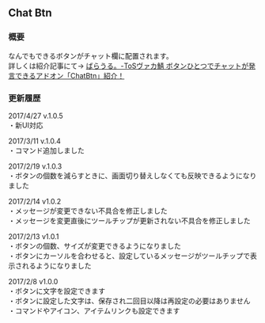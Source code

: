 ## Chat Btn 
### 概要
なんでもできるボタンがチャット欄に配置されます。  
詳しくは紹介記事にて→
[ばらうる。-ToSヴァカ鯖 ボタンひとつでチャットが発言できるアドオン「ChatBtn」紹介！](http://uruchi.blog51.fc2.com/blog-entry-808.html)  

### 更新履歴
2017/4/27 v.1.0.5  
・新UI対応  

2017/3/11 v.1.0.4  
・コマンド追加しました  

2017/2/19 v.1.0.3  
・ボタンの個数を減らすときに、画面切り替えしなくても反映できるようになりました  

2017/2/14 v1.0.2  
・メッセージが変更できない不具合を修正しました  
・メッセージを変更直後にツールチップが更新されない不具合を修正しました  

2017/2/13 v1.0.1  
・ボタンの個数、サイズが変更できるようになりました  
・ボタンにカーソルを合わせると、設定しているメッセージがツールチップで表示されるようになりました  

2017/2/8 v1.0.0  
・ボタンに文字を設定できます  
・ボタンに設定した文字は、保存され二回目以降は再設定の必要はありません  
・コマンドやアイコン、アイテムリンクも設定できます  

